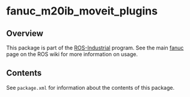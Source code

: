 # fanuc_m20ib_moveit_plugins

## Overview

This package is part of the [ROS-Industrial][] program. See the main
[fanuc][] page on the ROS wiki for more information on usage.

## Contents

See `package.xml` for information about the contents of this package.


[ROS-Industrial]: http://wiki.ros.org/Industrial
[fanuc]: http://wiki.ros.org/fanuc
